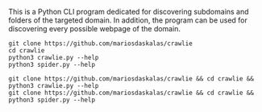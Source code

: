 This is a Python CLI program dedicated for discovering subdomains and folders of the targeted domain.
In addition, the program can be used for discovering every possible webpage of the domain.

```shell
git clone https://github.com/mariosdaskalas/crawlie
cd crawlie
python3 crawlie.py --help
python3 spider.py --help
```

```shell
git clone https://github.com/mariosdaskalas/crawlie && cd crawlie && python3 crawlie.py --help
git clone https://github.com/mariosdaskalas/crawlie && cd crawlie && python3 spider.py --help
```

